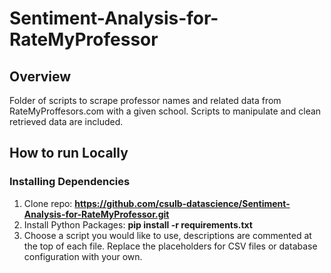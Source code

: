 # Sentiment-Analysis-for-RateMyProfessor

## Overview
Folder of scripts to scrape professor names and related data from RateMyProffesors.com with a given school. Scripts to manipulate and clean retrieved data are included.

## How to run Locally
### Installing Dependencies
1. Clone repo: __https://github.com/csulb-datascience/Sentiment-Analysis-for-RateMyProfessor.git__
2. Install Python Packages: __pip install -r requirements.txt__
3. Choose a script you would like to use, descriptions are commented at the top of each file. Replace the placeholders for CSV files or database configuration with your own.
